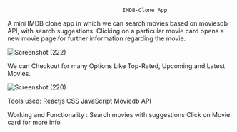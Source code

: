                                         IMDB-Clone App


A mini IMDB clone app in which we can search movies based on moviesdb API, with search suggestions. Clicking on a particular movie card opens a new movie page for further information regarding the movie.

![Screenshot (222)](https://github.com/amanyadav-10/Movie-App/assets/86738676/2ed3557f-2a1c-4544-b59a-2a2be60bdabf)

We can Checkout for many Options Like Top-Rated, Upcoming and Latest Movies.

![Screenshot (220)](https://github.com/amanyadav-10/Movie-App/assets/86738676/b500a067-28e0-455c-895e-97edb566a5ee)



Tools used:
Reactjs
CSS
JavaScript
Moviedb API

Working and Functionality :
Search movies with suggestions
Click on Movie card for more info

